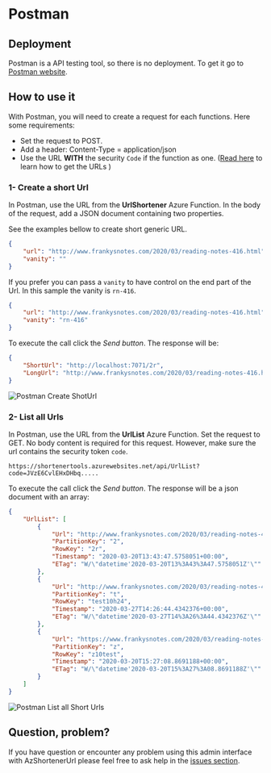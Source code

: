 # Postman

## Deployment

Postman is a API testing tool, so there is no deployment. To get it go to [Postman website](https://www.postman.com/).

## How to use it

With Postman, you will need to create a request for each functions. Here some requirements:

- Set the request to POST.
- Add a header: Content-Type = application/json
- Use the URL **WITH** the security `Code` if the function as one. ([Read here](https://github.com/FBoucher/AzUrlShortener/blob/feature/docs/post-deployment-configuration.md#how-to-get-the-azure-function-urls) to learn how to get the URLs )

### 1- Create a short Url

In Postman, use the URL from the **UrlShortener** Azure Function.  In the body of the request, add a JSON document containing two properties. 

See the examples bellow to create short generic URL. 

```json
{
    "url": "http://www.frankysnotes.com/2020/03/reading-notes-416.html",
    "vanity": ""
}
```

If you prefer you can pass a `vanity` to have control on the end part of the Url. In this sample the vanity is `rn-416`.


```json
{
    "url": "http://www.frankysnotes.com/2020/03/reading-notes-416.html",
    "vanity": "rn-416"
}
```

To execute the call click the *Send button*. The response will be:

```json
{
    "ShortUrl": "http://localhost:7071/2r",
    "LongUrl": "http://www.frankysnotes.com/2020/03/reading-notes-416.html"
}
```

![Postman Create ShotUrl](medias/postman_createShotUrl.png)


### 2- List all Urls

In Postman, use the URL from the **UrlList** Azure Function. Set the request to GET. No body content is required for this request. However, make sure the url contains the security token `code`.

    https://shortenertools.azurewebsites.net/api/UrlList?code=JVzE6CvlEHxDHbq.....


To execute the call click the *Send button*. The response will be a json document with an array:


```json
{
    "UrlList": [
        {
            "Url": "http://www.frankysnotes.com/2020/03/reading-notes-416.html",
            "PartitionKey": "2",
            "RowKey": "2r",
            "Timestamp": "2020-03-20T13:43:47.5758051+00:00",
            "ETag": "W/\"datetime'2020-03-20T13%3A43%3A47.5758051Z'\""
        },
        {
            "Url": "http://www.frankysnotes.com/2020/03/reading-notes-416.html",
            "PartitionKey": "t",
            "RowKey": "test10h24",
            "Timestamp": "2020-03-27T14:26:44.4342376+00:00",
            "ETag": "W/\"datetime'2020-03-27T14%3A26%3A44.4342376Z'\""
        },
        {
            "Url": "https://www.frankysnotes.com/2020/03/reading-notes-416.html",
            "PartitionKey": "z",
            "RowKey": "z10test",
            "Timestamp": "2020-03-20T15:27:08.8691188+00:00",
            "ETag": "W/\"datetime'2020-03-20T15%3A27%3A08.8691188Z'\""
        }
    ]
}
```

![Postman List all Short Urls](medias/postman_Urllist.png)


## Question, problem?

If you have question or encounter any problem using this admin interface with AzShortenerUrl please feel free to ask help in the [issues section](https://github.com/FBoucher/AzUrlShortener/issues).